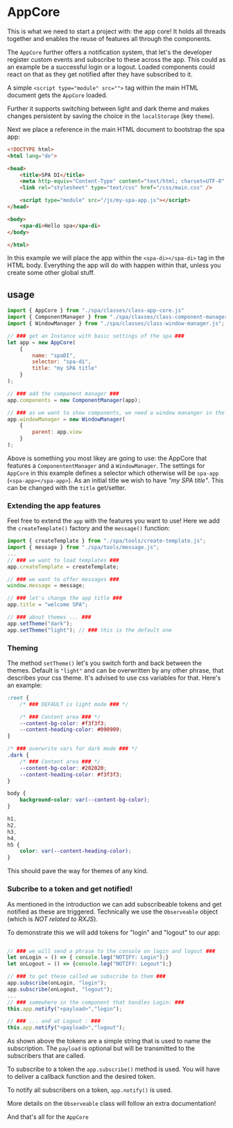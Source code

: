 # AppCore
This is what we need to start a project with: the app core! It holds all threads together and enables the reuse of features all through the components. 

The `AppCore` further offers a notification system, that let's the developer register custom events and subscribe to these across the app. This could as an example be a successful login or a logout. Loaded components could react on that as they get notified after they have subscribed to it. 

A simple `<script type="module" src="">` tag within the main HTML document gets the `AppCore` loaded. 

Further it supports switching between light and dark theme and makes changes persistent by saving the choice in the `localStorage` (key `theme`).

Next we place a reference in the main HTML document to bootstrap the spa app:
```html
<!DOCTYPE html>
<html lang="de">

<head>
    <title>SPA DI</title>
    <meta http-equiv="Content-Type" content="text/html; charset=UTF-8" />
    <link rel="stylesheet" type="text/css" href="/css/main.css" />

    <script type="module" src="/js/my-spa-app.js"></script>
</head>

<body>
    <spa-di>Hello spa</spa-di>
</body>

</html>
```
In this example we will place the app within the `<spa-di></spa-di>` tag in the HTML body. Everything the app will do with happen within that, unless you create some other global stuff.


## usage
```javascript
import { AppCore } from "./spa/classes/class-app-core.js"
import { ComponentManager } from "./spa/classes/class-component-manager.js";
import { WindowManager } from "./spa/classes/class-window-manager.js";

// ### get an Instance with basic settings of the spa ###
let app = new AppCore(
    {
        name: "spaDI",
        selector: "spa-di",
        title: "my SPA title"
    }
);

// ### add the component manager ###
app.components = new ComponentManager(app);

// ### as we want to show components, we need a window mananger in the app.view ###
app.windowManager = new WindowManager(
    {
        parent: app.view
    }
);

```
Above is something you most likey are going to use: the AppCore that features a `ComponententManager` and a `WindowManager`. The settings for `AppCore` in this example defines a selector which otherwise will be `spa-app` (`<spa-app></spa-app>`). As an initial title we wish to have *"my SPA title"*. This can be changed with the `title` get/setter.

### Extending the app features
Feel free to extend the `app` with the features you want to use!
Here we add the `createTemplate()` factory and the `message()` function:
```javascript
import { createTemplate } from "./spa/tools/create-template.js";
import { message } from "./spa/tools/message.js";
...
// ### we want to load templates ###
app.createTemplate = createTemplate;

// ### we want to offer messages ###
window.message = message;

// ### let's change the app title ###
app.title = "welcome SPA";

// ### about themes ... ###
app.setTheme("dark");
app.setTheme("light"); // ### this is the default one
```

### Theming 
The method `setTheme()` let's you switch forth and back between the themes. Default is `"light"` and can be overwritten by any other phrase, that describes your css theme. It's advised to use css variables for that. Here's an example:
```css
:root {    
    /* ### DEFAULT is light mode ### */

    /* ### Content area ### */
    --content-bg-color: #f3f3f3;
    --content-heading-color: #090909;
}

/* ### overwrite vars for dark mode ### */
.dark {
    /* ### Content area ### */
    --content-bg-color: #202020;
    --content-heading-color: #f3f3f3;
}

body {
    background-color: var(--content-bg-color);
}

h1,
h2,
h3,
h4,
h5 {
    color: var(--content-heading-color);
}
```
This should pave the way for themes of any kind.


### Subcribe to a token and get notified!
As mentioned in the introduction we can add subscribeable tokens and get notified as these are triggered. Technically we use the `Observeable` object (which is *NOT related to RXJS*).

To demonstrate this we will add tokens for "login" and "logout" to our app:
```javascript

// ### we will send a phrase to the console on login and logout ###
let onLogin = () => { console.log("NOTIFY: Login");}
let onLogout = () => {console.log("NOTIFY: Logout");}

// ### to get these called we subscribe to them ###
app.subscribe(onLogin, "login");
app.subscribe(onLogout, "logout");
...
// ### somewhere in the component that handles Login: ###
this.app.notify("<payload>","login");

// ### ... and at Logout : ###
this.app.notify("<payload>","logout");
```
As shown above the tokens are a simple string that is used to name the subscription. The `payload` is optional but will be transmitted to the subscribers that are called. 

To subscribe to a token the `app.subscribe()` method is used. You will have to deliver a callback function and the desired token.

To notify all subscribers on a token, `app.notify()` is used.

More details on the `Observeable` class will follow an extra documentation!


And that's all for the `AppCore`
